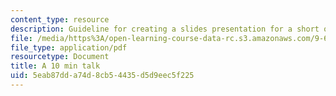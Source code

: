 ```yaml
---
content_type: resource
description: Guideline for creating a slides presentation for a short oral presentation.
file: /media/https%3A/open-learning-course-data-rc.s3.amazonaws.com/9-63-laboratory-in-visual-cognition-fall-2009/5eab87dda74d8cb54435d5d9eec5f225_MIT9_63F09_assn03.pdf
file_type: application/pdf
resourcetype: Document
title: A 10 min talk
uid: 5eab87dd-a74d-8cb5-4435-d5d9eec5f225
---
```

